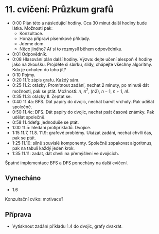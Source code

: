 # 11. cvičení: Průzkum grafů

* 0:00 Plán této a následující hodiny. Cca 30 minut další hodiny bude látka.
       Možnosti pak:
    - Konzultace.
    - Honza připraví písemkové příklady.
    - Jdeme dom.
    - Něco jiného?
    Ať si to rozmyslí během odpovědníku.
* 0:01 Odpovědník.
* 0:08 Hlasování plán další hodiny. Výzva: dejte učení alespoň 4 hodiny jako na
       zkoušku. Projděte si sbírku, slidy, chápejte všechny algoritmy. Kdo je
       ochoten do toho jít?
* 0:10 Pojmy.
* 0:20 11.1: zápis grafu. Každý sám.
* 0:25 11.2: otázky. Promítnout zadání, nechat 2 minuty, po minutě dát možnosti,
  pak se ptát. Možnosti: $n$, $n^2$, $(n 2)$, $n-1$, $n+1$, $n!$.
* 0:35 11.3: otázky II. Zeptat se.
* 0:40 11.4a: BFS. Dát papíry do dvojic, nechat barvit vrcholy. Pak udělat
       společně.
* 0:50 11.4c: DFS. Dát papíry do dvojic, nechat psát časové známky. Pak udělat
       společně.
* 0:58 11.4defg: jednoduše se ptát.
* 1:00 11.5: hledání protipříkladů. Dvojice.
* 1:15 11.7, 11.8. 11.9: grafové problémy. Ukázat zadání, nechat chvíli čas, pak
       se ptát.
* 1:25 11.10: silně souvislé komponenty. Společně zopakovat algoritmus, pak na
       tabuli každý jeden krok.
* 1:35 11.11: zadat, dát chvíli na přemýšlení ve dvojicích.

Špatné implementace BFS a DFS ponechány na další cvičení.

## Vynecháno

 * 1.6

Konzultační cviko: motivace?

## Příprava

* Vytisknout zadání příkladu 1.4 do dvojic, grafy dvakrát.
